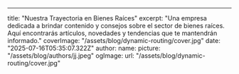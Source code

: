 ---
title: "Nuestra Trayectoria en Bienes Raíces"
excerpt: "Una empresa dedicada a brindar contenido y consejos sobre el sector de bienes raíces. Aquí encontrarás artículos, novedades y tendencias que te mantendrán informado."
coverImage: "/assets/blog/dynamic-routing/cover.jpg"
date: "2025-07-16T05:35:07.322Z"
author:
  name: 
  picture: "/assets/blog/authors/jj.jpeg"
ogImage:
  url: "/assets/blog/dynamic-routing/cover.jpg"

